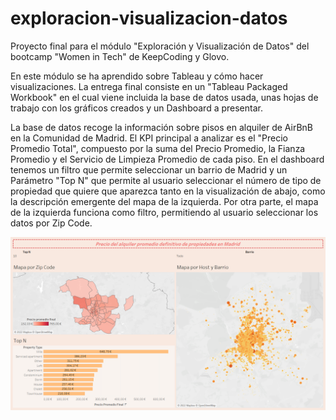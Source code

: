 # exploracion-visualizacion-datos
Proyecto final para el módulo "Exploración y Visualización de Datos" del bootcamp "Women in Tech" de KeepCoding y Glovo.

En este módulo se ha aprendido sobre Tableau y cómo hacer visualizaciones. La entrega final consiste en un "Tableau Packaged Workbook" en el cual viene incluida la base de datos usada, unas hojas de trabajo con los gráficos creados y un Dashboard a presentar.

La base de datos recoge la información sobre pisos en alquiler de AirBnB en la Comunidad de Madrid. El KPI principal a analizar es el "Precio Promedio Total", compuesto por la suma del Precio Promedio, la Fianza Promedio y el Servicio de Limpieza Promedio de cada piso. En el dashboard tenemos un filtro que permite seleccionar un barrio de Madrid y un Parámetro "Top N" que permite al usuario seleccionar el número de tipo de propiedad que quiere que aparezca tanto en la visualización de abajo, como la descripción emergente del mapa de la izquierda. Por otra parte, el mapa de la izquierda funciona como filtro, permitiendo al usuario seleccionar los datos por Zip Code.

![Imagen Dashboard](https://github.com/sanmorpa/exploracion-visualizacion-datos/blob/main/Imagen.png)
